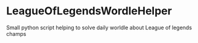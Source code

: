 ﻿# LeagueOfLegendsWordleHelper

Small python script helping to solve daily worldle about League of legends champs
